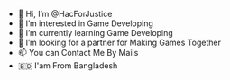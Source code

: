 - 👋 Hi, I’m @HacForJustice
- 👀 I’m interested in Game Developing
- 🌱 I’m currently learning Game Developing
- 💞️ I’m looking for a partner for Making Games Together
- 📫 You can Contact Me By Mails 
- 🇧🇩 I'am From Bangladesh

<!---
HacForJustice/HacForJustice is a ✨ special ✨ repository because its `README.md` (this file) appears on your GitHub profile.
You can click the Preview link to take a look at your changes.
--->
